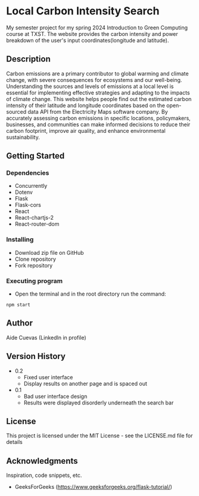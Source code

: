 # Local Carbon Intensity Search

My semester project for my spring 2024 Introduction to Green Computing course at TXST. The website provides the carbon intensity and power breakdown of the user's input coordinates(longitude and latitude).

## Description 

Carbon emissions are a primary contributor to global warming and climate change, with severe consequences for ecosystems and our well-being. Understanding the sources and levels of emissions at a local level is essential for implementing effective strategies and adapting to the impacts of climate change. This website helps people find out the estimated carbon intensity of their latitude and longitude coordinates based on the open-sourced data API from the Electricity Maps software company. By accurately assessing carbon emissions in specific locations, policymakers, businesses, and communities can make informed decisions to reduce their carbon footprint, improve air quality, and enhance environmental sustainability.

## Getting Started

### Dependencies

* Concurrently
* Dotenv
* Flask
* Flask-cors
* React
* React-chartjs-2
* React-router-dom

### Installing

* Download zip file on GitHub
* Clone repository
* Fork repository

### Executing program

* Open the terminal and in the root directory run the command:
```
npm start
```

## Author

Aide Cuevas (LinkedIn in profile)

## Version History

* 0.2
    * Fixed user interface
    * Display results on another page and is spaced out
* 0.1
    * Bad user interface design
    * Results were displayed disorderly underneath the search bar

## License

This project is licensed under the MIT License - see the LICENSE.md file for details

## Acknowledgments 

Inspiration, code snippets, etc.
* GeeksForGeeks (https://www.geeksforgeeks.org/flask-tutorial/)
